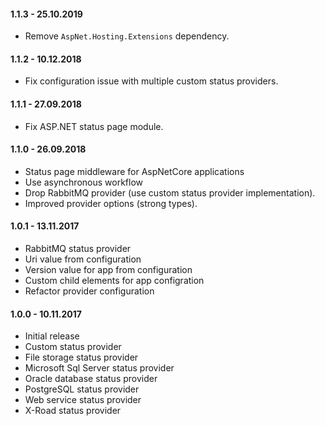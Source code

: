 ﻿#### 1.1.3 - 25.10.2019
* Remove `AspNet.Hosting.Extensions` dependency.

#### 1.1.2 - 10.12.2018
* Fix configuration issue with multiple custom status providers.

#### 1.1.1 - 27.09.2018
* Fix ASP.NET status page module.

#### 1.1.0 - 26.09.2018
* Status page middleware for AspNetCore applications
* Use asynchronous workflow
* Drop RabbitMQ provider (use custom status provider implementation).
* Improved provider options (strong types).

#### 1.0.1 - 13.11.2017
* RabbitMQ status provider
* Uri value from configuration
* Version value for app from configuration
* Custom child elements for app configration
* Refactor provider configuration

#### 1.0.0 - 10.11.2017
* Initial release
* Custom status provider
* File storage status provider
* Microsoft Sql Server status provider
* Oracle database status provider
* PostgreSQL status provider
* Web service status provider
* X-Road status provider
